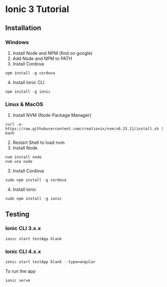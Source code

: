 # Ionic 3 Tutorial

## Installation 

### Windows

1. Install Node and NPM (find on google)
2. Add Node and NPM to PATH
3. Install Cordova
```shell
npm install -g cordova
```
4. Install Ionic CLI
```shell
npm install -g ionic
```

### Linux & MacOS

1. Install NVM (Node Package Manager)

```shell
curl -o- https://raw.githubusercontent.com/creationix/nvm/v0.33.11/install.sh | bash

```
2. Restart Shell to load nvm
3. Install Node
```shell
nvm install node
nvm use node
```
3. Install Cordova
```shell
sudo npm install -g cordova
```
4. Install Ionic 
```shell
sudo npm install -g ionic
```

## Testing

### Ionic CLI 3.x.x
```shell
ionic start testApp blank
```

### Ionic CLI 4.x.x

```shell
ionic start testApp blank --type=angular
```

To run the app
```shell
ionic serve
```